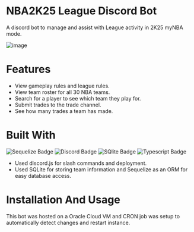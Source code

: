 # NBA2K25 League Discord Bot
A discord bot to manage and assist with League activity in 2K25 myNBA mode.

![image](https://github.com/user-attachments/assets/3058c33e-68e9-49fa-bce8-efec7794b522)



# Features
- View gameplay rules and league rules.
- View team roster for all 30 NBA teams.
- Search for a player to see which team they play for.
- Submit trades to the trade channel.
- See how many trades a team has made.

# Built With
![Sequelize Badge](https://img.shields.io/badge/Sequelize-52B0E7?style=for-the-badge&logo=Sequelize&logoColor=white)
![Discord Badge](https://img.shields.io/badge/Discord-%235865F2.svg?style=for-the-badge&logo=discord&logoColor=white)
![SQlite Badge](https://img.shields.io/badge/sqlite-%2307405e.svg?style=for-the-badge&logo=sqlite&logoColor=white)
![Typescript Badge](https://img.shields.io/badge/javascript-%23323330.svg?style=for-the-badge&logo=javascript&logoColor=%23F7DF1E)

- Used discord.js for slash commands and deployment.
- Used SQLite for storing team information and Sequelize as an ORM for easy database access.

# Installation And Usage
This bot was hosted on a Oracle Cloud VM and CRON job was setup to automatically detect changes and restart instance.





